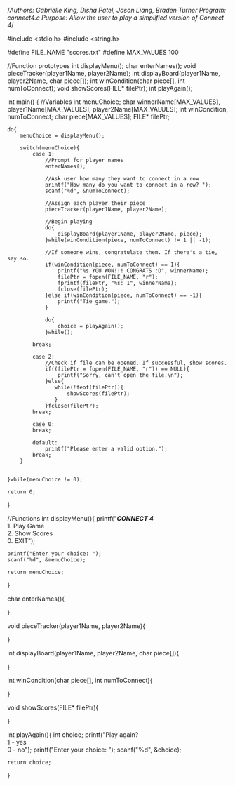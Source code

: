 /*Authors: Gabrielle King, Disha Patel, Jason Liang, Braden Turner
Program: connect4.c
Purpose: Allow the user to play a simplified version of Connect 4*/

#include <stdio.h>
#include <string.h>

#define FILE_NAME "scores.txt"
#define MAX_VALUES 100

//Function prototypes
int displayMenu();
char enterNames();
void pieceTracker(player1Name, player2Name);
int displayBoard(player1Name, player2Name, char piece[]);
int winCondition(char piece[], int numToConnect);
void showScores(FILE* filePtr);
int playAgain();

int main()
{
    //Variables
    int menuChoice;
    char winnerName[MAX_VALUES], player1Name[MAX_VALUES], player2Name[MAX_VALUES];
    int winCondition, numToConnect;
    char piece[MAX_VALUES];
    FILE* filePtr;
    
    do{
        menuChoice = displayMenu();
        
        switch(menuChoice){
            case 1:
                //Prompt for player names
                enterNames();
                
                //Ask user how many they want to connect in a row
                printf("How many do you want to connect in a row? ");
                scanf("%d", &numToConnect);
                
                //Assign each player their piece
                pieceTracker(player1Name, player2Name);
                
                //Begin playing
                do{
                    displayBoard(player1Name, player2Name, piece);
                }while(winCondition(piece, numToConnect) != 1 || -1);
                
                //If someone wins, congratulate them. If there's a tie, say so.
                if(winCondition(piece, numToConnect) == 1){
                    printf("%s YOU WON!!! CONGRATS :D", winnerName);
                    filePtr = fopen(FILE_NAME, "r");
                    fprintf(filePtr, "%s: 1", winnerName);
                    fclose(filePtr);
                }else if(winCondition(piece, numToConnect) == -1){
                    printf("Tie game.");
                }
                
                do{
                    choice = playAgain();
                }while();
                
            break;
            
            case 2:
                //Check if file can be opened. If successful, show scores.
                if((filePtr = fopen(FILE_NAME, "r")) == NULL){
                    printf("Sorry, can't open the file.\n");
                }else{
                   while(!feof(filePtr)){
                       showScores(filePtr);
                   }
                }fclose(filePtr);
            break;
            
            case 0:
            break;
            
            default:
                printf("Please enter a valid option.");
            break;
        }
        
        
    }while(menuChoice != 0);

    return 0;
}

//Functions
int displayMenu(){
    printf("***CONNECT 4***\
        1. Play Game\
        2. Show Scores\
        0. EXIT");
        
    printf("Enter your choice: ");
    scanf("%d", &menuChoice);
    
    return menuChoice;
}

char enterNames(){
    
}

void pieceTracker(player1Name, player2Name){
    
}

int displayBoard(player1Name, player2Name, char piece[]){
    
}

int winCondition(char piece[], int numToConnect){
    
}

void showScores(FILE* filePtr){
    
}

int playAgain(){
    int choice; 
    printf("Play again?\
        1 - yes\
        0 - no");
    printf("Enter your choice: ");
    scanf("%d", &choice);
    
    return choice;
}
